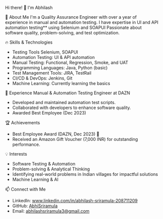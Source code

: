 Hi there! 👋 I'm Abhilash

🚀 About Me
I'm a Quality Assurance Engineer with over a year of experience in manual and automation testing. I have expertise in UI and API automation testing** using Selenium and SOAPUI Passionate about software quality, problem-solving, and test optimization.

🔥 Skills & Technologies
- Testing Tools Selenium, SOAPUI
- Automation Testing: UI & API automation
- Manual Testing: Functional, Regression, Smoke, and UAT
- Programming Languages: Java, Python (basic)
- Test Management Tools: JIRA, TestRail
- CI/CD & DevOps: Jenkins, Git
- Machine Learning: Currently learning the basics

🎯 Experience
Manual & Automation Testing Engineer at DAZN
- Developed and maintained automation test scripts.
- Collaborated with developers to enhance software quality.
- Awarded Best Employee (Dec 2023)

🏆 Achievements
- Best Employee Award (DAZN, Dec 2023) 🏅
- Received an Amazon Gift Voucher (7,000 INR) for outstanding performance.

💡 Interests
- Software Testing & Automation
- Problem-solving & Analytical Thinking
- Identifying real-world problems in Indian villages for impactful solutions
- Machine Learning & AI

📫 Connect with Me
- LinkedIn: www.linkedin.com/in/abhilash-sriramula-208711209
- GitHub: [AbhiSriramula](https://github.com/AbhiSriramula/AbhiSriramula)
- Email: abhilashsriramula3@gmail.com


<!---
AbhiSriramula/AbhiSriramula is a ✨ special ✨ repository because its `README.md` (this file) appears on your GitHub profile.
You can click the Preview link to take a look at your changes.
--->
